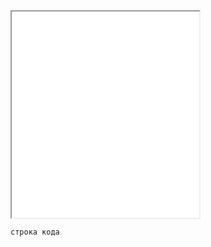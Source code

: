 
<iframe title="Пример README.md" src="demos/example/" height="330"></iframe>

`строка кода`

<html>
  <head>
      <meta charset="UTF-8">
      <meta name="viewport" content="width=device-width, initial-scale=1.0">
      <title>Document</title>
  </head>
  <body>
    <script>
      const arr = [];
    </script>
  </body>
</html>
